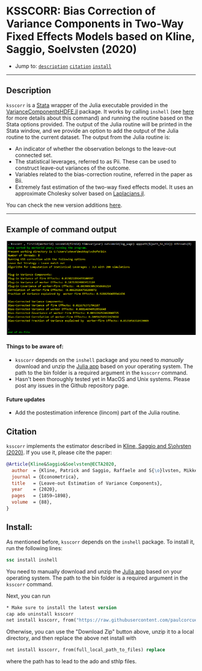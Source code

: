 # KSSCORR: Bias Correction of Variance Components in Two-Way Fixed Effects Models based on Kline, Saggio, Soelvsten (2020)

- Jump to: [`description`](#description) [`citation`](#citation) [`install`](#install) 

-----------

## Description

`ksscorr` is a [Stata](http://www.stata.com/) wrapper of the Julia executable provided in the [VarianceComponentsHDFE.jl](https://github.com/HighDimensionalEconLab/VarianceComponentsHDFE.jl) package. It works by calling `inshell` (see [here](https://www.statalist.org/forums/forum/general-stata-discussion/general/1667486-new-package-inshell-available-on-the-ssc) for more details about this command) and running the routine based on the Stata options provided. The output of the Julia routine will be printed in the Stata window, and we provide an option to add the output of the Julia routine to the current dataset. The output from the Julia routine is:

- An indicator of whether the observation belongs to the leave-out connected set.
- The statistical leverages, referred to as Pii. These can be used to construct leave-out variances of the outcome.
- Variables related to the bias-correction routine, referred in the paper as Bii.
- Extremely fast estimation of the two-way fixed effects model. It uses an approximate Cholesky solver based on [Laplacians.jl](https://github.com/danspielman/Laplacians.jl).

You can check the new version additions [here](https://github.com/HighDimensionalEconLab/VarianceComponentsHDFE.jl/releases).

-------------

## Example of command output 

 ![Example](stata_example_output.png)


####  Things to be aware of:

- `ksscorr` depends on the `inshell` package and you need to *manually* download and unzip the [Julia app](https://github.com/HighDimensionalEconLab/VarianceComponentsHDFE.jl/releases/tag/v0.2.1.8) based on your operating system. The path to the bin folder is a required argument in the `ksscorr` command.
- Hasn't been thoroughly tested yet in MacOS and Unix systems. Please post any issues in the Github repository page.

#### Future updates

- Add the postestimation inference (lincom) part of the Julia routine.

## Citation

`ksscorr` implements the estimator described in [Kline, Saggio and S\olvsten (2020)](https://eml.berkeley.edu/~pkline/papers/KSS2020.pdf).
If you use it, please cite the paper:

```bibtex
@Article{Kline&Saggio&Soelvsten@ECTA2020,
  author  = {Kline, Patrick and Saggio, Raffaele and S{\o}lvsten, Mikkel },
  journal = {Econometrica},
  title   = {Leave-out Estimation of Variance Components},
  year    = {2020},
  pages   = {1859–1898},
  volume  = {88},
}
```

## Install:

As mentioned before, `ksscorr` depends on the `inshell` package. To install it, run the following lines:

```stata
ssc install inshell
```

You need to manually download and unzip the [Julia app](https://github.com/HighDimensionalEconLab/VarianceComponentsHDFE.jl/releases/tag/v0.2.1.8) based on your operating system. The path to the bin folder is a required argument in the `ksscorr` command.

Next, you can run 

```stata
* Make sure to install the latest version
cap ado uninstall ksscorr
net install ksscorr, from("https://raw.githubusercontent.com/paulcorcuera/ksscorr/master/src/")
```

Otherwise, you can use the "Download Zip" button above, unzip it to a local directory, and then replace the above net install with
```stata
net install ksscorr, from(full_local_path_to_files) replace
```
where the path has to lead to the ado and sthlp files.
